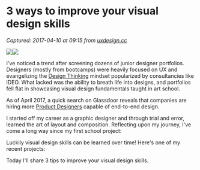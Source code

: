 # 3 ways to improve your visual design skills

_Captured: 2017-04-10 at 09:15 from [uxdesign.cc](https://uxdesign.cc/3-ways-to-improve-your-visual-design-skills-fa9dc8e583ff)_

![](https://cdn-images-1.medium.com/freeze/max/30/1*lIImgLfDZOyeSAsI_ut3aA.jpeg?q=20)![](https://cdn-images-1.medium.com/max/2000/1*lIImgLfDZOyeSAsI_ut3aA.jpeg)

I've noticed a trend after screening dozens of junior designer portfolios. Designers (mostly from bootcamps) were heavily focused on UX and evangelizing the [Design Thinking](http://www.ideou.com/pages/design-thinking) mindset popularized by consultancies like IDEO. What lacked was the ability to breath life into designs, and portfolios fell flat in showcasing visual design fundamentals taught in art school.

As of April 2017, a quick search on Glassdoor reveals that companies are hiring more [Product Designers](https://medium.com/@ericeriksson/what-is-product-design-9709572cb3ff) capable of end-to-end design.

I started off my career as a graphic designer and through trial and error, learned the art of layout and composition. Reflecting upon my journey, I've come a long way since my first school project:

Luckily visual design skills can be learned over time! Here's one of my recent projects:

Today I'll share 3 tips to improve your visual design skills.
